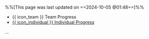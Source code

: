 
%%[This page was last updated on ==2024-10-05 @01:48==]%%

<nav>
  <ul class="pagination pagination-lg">
    <li class="page-item active"><a class="page-link" > {{ icon_team }} Team Progress</a></li>
    <li class="page-item"><a class="page-link" href="{{baseUrl}}/contents/tp-progress.html"> {{ icon_individual }} Individual Progress</a></li>
  </ul>
</nav>
<p/>


...
